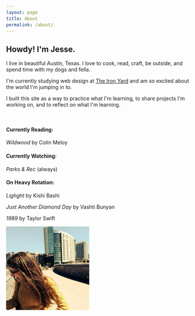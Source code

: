 ```yaml
---
layout: page
title: About
permalink: /about/
---
```


<section class="main-about">
	<h1>Howdy&#33; I'm Jesse.</h1>
	<p>I live in beautiful Austin, Texas. I love to cook, read, craft, be outside, and spend time with my dogs and fella.</p>
	<p>I'm currently studying web design at <a href="http://www.theironyard.com">The Iron Yard</a> and am so excited about the world I'm jumping in to.</p>
	<p>I built this site as a way to practice what I'm learning, to share projects I'm working on, and to reflect on what I'm learning.</p>
	<br>
	<h4>Currently Reading:</h4>
	<p><em>Wildwood</em> by Colin Meloy</p>
	<h4>Currently Watching:</h4>
	<p><em>Parks & Rec</em> (always)</p>
	<h4>On Heavy Rotation:</h4>
	<p><em>Lighght</em> by Kishi Bashi</p>
	<p><em>Just Another Diamond Day</em> by Vashti Bunyan</p>
	<p><em>1989</em> by Taylor Swift</p>
</section>
<section class="about-image">
	<img src="/img/jesse.png" alt="photo of Jesse Crow" class="profile-picture">
</section>
